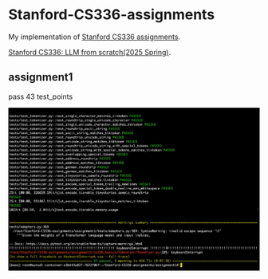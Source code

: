 # Stanford-CS336-assignments
My implementation of [Stanford CS336 assignments](https://github.com/stanford-cs336).

[Stanford CS336: LLM from scratch(2025 Spring)](https://stanford-cs336.github.io/spring2025/index.html#schedule). 

## assignment1
pass 43 test_points

![](./assets/a1_result.png)